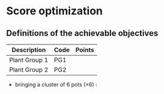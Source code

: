 # Score optimization

## Definitions of the achievable objectives

| Description     | Code  | Points        |
| --------------- | ----- | ------------- |
| Plant Group 1   | PG1   |               |
| Plant Group 2   | PG2   |               |
- bringing a cluster of 6 pots ($\times6$) :   
